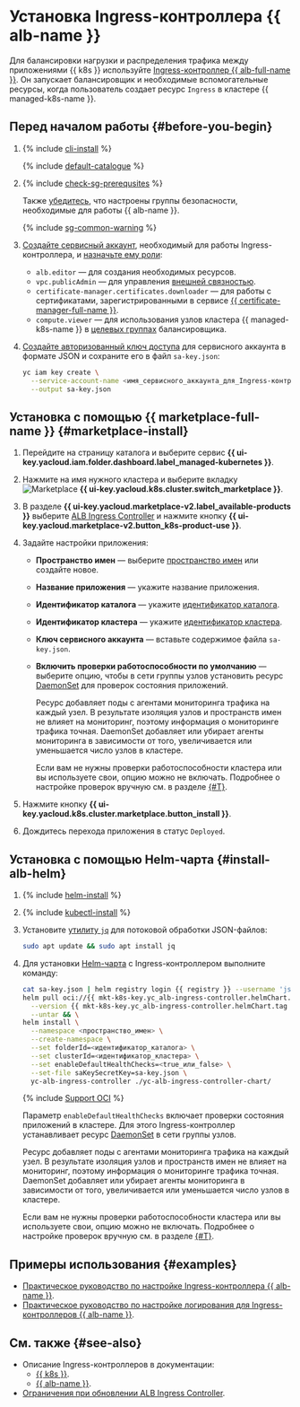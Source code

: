 # Установка Ingress-контроллера {{ alb-name }}

Для балансировки нагрузки и распределения трафика между приложениями {{ k8s }} используйте [Ingress-контроллер {{ alb-full-name }}](../../application-load-balancer/tools/k8s-ingress-controller/index.md). Он запускает балансировщик и необходимые вспомогательные ресурсы, когда пользователь создает ресурс `Ingress` в кластере {{ managed-k8s-name }}.

## Перед началом работы {#before-you-begin}

1. {% include [cli-install](../cli-install.md) %}

   {% include [default-catalogue](../default-catalogue.md) %}

1. {% include [check-sg-prerequsites](./security-groups/check-sg-prerequsites-lvl3.md) %}

    Также [убедитесь](../../application-load-balancer/tools/k8s-ingress-controller/security-groups.md), что настроены группы безопасности, необходимые для работы {{ alb-name }}.

    {% include [sg-common-warning](./security-groups/sg-common-warning.md) %}

1. [Создайте сервисный аккаунт](../../iam/operations/sa/create.md), необходимый для работы Ingress-контроллера, и [назначьте ему роли](../../iam/operations/sa/assign-role-for-sa.md):
   * `alb.editor` — для создания необходимых ресурсов.
   * `vpc.publicAdmin` — для управления [внешней связностью](../../vpc/security/index.md#roles-list).
   * `certificate-manager.certificates.downloader` — для работы с сертификатами, зарегистрированными в сервисе [{{ certificate-manager-full-name }}](../../certificate-manager/).
   * `compute.viewer` — для использования узлов кластера {{ managed-k8s-name }} в [целевых группах](../../application-load-balancer/concepts/target-group.md) балансировщика.
1. [Создайте авторизованный ключ доступа](../../iam/operations/authorized-key/create.md) для сервисного аккаунта в формате JSON и сохраните его в файл `sa-key.json`:

   ```bash
   yc iam key create \
     --service-account-name <имя_сервисного_аккаунта_для_Ingress-контроллера> \
     --output sa-key.json
   ```


## Установка с помощью {{ marketplace-full-name }} {#marketplace-install}

1. Перейдите на страницу каталога и выберите сервис **{{ ui-key.yacloud.iam.folder.dashboard.label_managed-kubernetes }}**.
1. Нажмите на имя нужного кластера и выберите вкладку ![Marketplace](../../_assets/console-icons/shopping-cart.svg) **{{ ui-key.yacloud.k8s.cluster.switch_marketplace }}**.
1. В разделе **{{ ui-key.yacloud.marketplace-v2.label_available-products }}** выберите [ALB Ingress Controller](/marketplace/products/yc/alb-ingress-controller) и нажмите кнопку **{{ ui-key.yacloud.marketplace-v2.button_k8s-product-use }}**.
1. Задайте настройки приложения:

   * **Пространство имен** — выберите [пространство имен](../../managed-kubernetes/concepts/index.md#namespace) или создайте новое.
   * **Название приложения** — укажите название приложения.
   * **Идентификатор каталога** — укажите [идентификатор каталога](../../resource-manager/operations/folder/get-id.md).
   * **Идентификатор кластера** — укажите [идентификатор кластера](../../managed-kubernetes/operations/kubernetes-cluster/kubernetes-cluster-list.md).
   * **Ключ сервисного аккаунта** — вставьте содержимое файла `sa-key.json`.
   * **Включить проверки работоспособности по умолчанию** — выберите опцию, чтобы в сети группы узлов установить ресурс [DaemonSet](https://kubernetes.io/docs/concepts/workloads/controllers/daemonset/) для проверок состояния приложений.

      Ресурс добавляет поды с агентами мониторинга трафика на каждый узел. В результате изоляция узлов и пространств имен не влияет на мониторинг, поэтому информация о мониторинге трафика точная. DaemonSet добавляет или убирает агенты мониторинга в зависимости от того, увеличивается или уменьшается число узлов в кластере.

      Если вам не нужны проверки работоспособности кластера или вы используете свои, опцию можно не включать. Подробнее о настройке проверок вручную см. в разделе [{#T}](../../managed-kubernetes/tutorials/custom-health-checks.md).

1. Нажмите кнопку **{{ ui-key.yacloud.k8s.cluster.marketplace.button_install }}**.
1. Дождитесь перехода приложения в статус `Deployed`.


## Установка с помощью Helm-чарта {#install-alb-helm}

1. {% include [helm-install](helm-install.md) %}

1. {% include [kubectl-install](kubectl-install.md) %}

1. Установите [утилиту `jq`](https://stedolan.github.io/jq/) для потоковой обработки JSON-файлов:

   ```bash
   sudo apt update && sudo apt install jq
   ```

1. Для установки [Helm-чарта](https://helm.sh/docs/topics/charts/) с Ingress-контроллером выполните команду:


   ```bash
   cat sa-key.json | helm registry login {{ registry }} --username 'json_key' --password-stdin && \
   helm pull oci://{{ mkt-k8s-key.yc_alb-ingress-controller.helmChart.name }} \
     --version {{ mkt-k8s-key.yc_alb-ingress-controller.helmChart.tag }} \
     --untar && \
   helm install \
     --namespace <пространство_имен> \
     --create-namespace \
     --set folderId=<идентификатор_каталога> \
     --set clusterId=<идентификатор_кластера> \
     --set enableDefaultHealthChecks=<true_или_false> \
     --set-file saKeySecretKey=sa-key.json \
     yc-alb-ingress-controller ./yc-alb-ingress-controller-chart/
   ```

   {% include [Support OCI](../../_includes/managed-kubernetes/note-helm-experimental-oci.md) %}

   Параметр `enableDefaultHealthChecks` включает проверки состояния приложений в кластере. Для этого Ingress-контроллер устанавливает ресурс [DaemonSet](https://kubernetes.io/docs/concepts/workloads/controllers/daemonset/) в сети группы узлов.

   Ресурс добавляет поды с агентами мониторинга трафика на каждый узел. В результате изоляция узлов и пространств имен не влияет на мониторинг, поэтому информация о мониторинге трафика точная. DaemonSet добавляет или убирает агенты мониторинга в зависимости от того, увеличивается или уменьшается число узлов в кластере.

   Если вам не нужны проверки работоспособности кластера или вы используете свои, опцию можно не включать. Подробнее о настройке проверок вручную см. в разделе [{#T}](../../managed-kubernetes/tutorials/custom-health-checks.md).

## Примеры использования {#examples}

* [Практическое руководство по настройке Ingress-контроллера {{ alb-name }}](../../managed-kubernetes/tutorials/alb-ingress-controller.md).
* [Практическое руководство по настройке логирования для Ingress-контроллеров {{ alb-name }}](../../managed-kubernetes/tutorials/alb-ingress-controller-log-options.md).

## См. также {#see-also}

* Описание Ingress-контроллеров в документации:
   * [{{ k8s }}](https://kubernetes.io/docs/concepts/services-networking/ingress-controllers/).
   * [{{ alb-name }}](../../application-load-balancer/tools/k8s-ingress-controller/index.md).
* [Ограничения при обновлении ALB Ingress Controller](../../application-load-balancer/operations/k8s-ingress-controller-upgrade.md).
